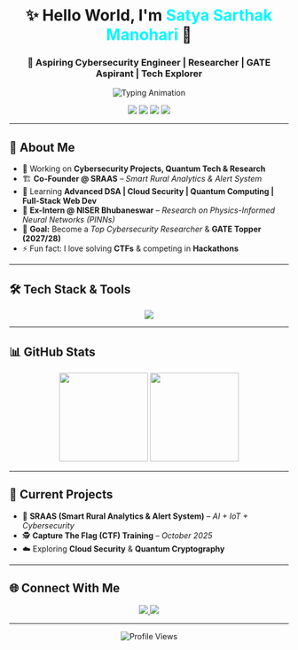 <h1 align="center">✨ Hello World, I'm <span style="color:#00F7FF;">Satya Sarthak Manohari</span> 👋</h1>
<h3 align="center">🚀 Aspiring Cybersecurity Engineer | Researcher | GATE Aspirant | Tech Explorer</h3>

<p align="center">
  <img src="https://readme-typing-svg.herokuapp.com?font=Fira+Code&weight=600&size=22&pause=1000&color=00F7FF&center=true&vCenter=true&width=650&lines=🔒+Cybersecurity+%26+Research+Enthusiast;⚡+Exploring+Quantum+Tech+%26+AI;💡+Lifelong+Learner+%7C+Problem+Solver;🏆+CTFs+%7C+Hackathons+%7C+Projects" alt="Typing Animation" />
</p>

<p align="center">
  <img src="https://img.shields.io/badge/Cybersecurity-%2300F7FF.svg?&style=for-the-badge&logo=hackthebox&logoColor=black" />
  <img src="https://img.shields.io/badge/Quantum%20Tech-purple?style=for-the-badge&logo=quantconnect&logoColor=white" />
  <img src="https://img.shields.io/badge/AI%20Research-black?style=for-the-badge&logo=github&logoColor=white" />
  <img src="https://img.shields.io/badge/GATE%20Aspirant-green?style=for-the-badge&logo=study&logoColor=white" />
</p>


---

## 🌟 About Me  
- 🔭 Working on **Cybersecurity Projects, Quantum Tech & Research**  
- 🏗️ **Co-Founder @ SRAAS** – *Smart Rural Analytics & Alert System*  
- 🌱 Learning **Advanced DSA | Cloud Security | Quantum Computing | Full-Stack Web Dev**  
- 🧪 **Ex-Intern @ NISER Bhubaneswar** – *Research on Physics-Informed Neural Networks (PINNs)*  
- 🎯 **Goal:** Become a *Top Cybersecurity Researcher* & **GATE Topper (2027/28)**  
- ⚡ Fun fact: I love solving **CTFs** & competing in **Hackathons**  

---

## 🛠️ Tech Stack & Tools  
<p align="center">
  <img src="https://skillicons.dev/icons?i=python,c,cpp,java,linux,git,github,mysql,vscode,html,css" />
</p>

---

## 📊 GitHub Stats  
<p align="center">
  <img src="https://streak-stats.demolab.com?user=Satya37x1112&theme=radical&hide_border=true" height="160px"/>
  <img src="https://github-readme-stats.vercel.app/api?username=Satya37x1112&show_icons=true&theme=radical&hide_border=true" height="160px"/>
</p>

---

## 🚀 Current Projects  
- 🌾 **SRAAS (Smart Rural Analytics & Alert System)** – *AI + IoT + Cybersecurity*  
- 🕵️ **Capture The Flag (CTF) Training** – *October 2025*  
- ☁️ Exploring **Cloud Security** & **Quantum Cryptography**  

---

## 🌐 Connect With Me  
<p align="center">
  <a href="https://www.linkedin.com/in/satya-sarthak-manohari-b2a609297" target="_blank">
    <img src="https://img.shields.io/badge/LinkedIn-%230077B5.svg?&style=for-the-badge&logo=linkedin&logoColor=white" />
  </a>
  <a href="mailto:manoharisatyasarthak@gmail.com">
    <img src="https://img.shields.io/badge/Email-D14836?style=for-the-badge&logo=gmail&logoColor=white" />
  </a>
</p>

---

<p align="center">
  <img src="https://komarev.com/ghpvc/?username=Satya37x1112&label=Profile%20Views&color=brightgreen&style=flat-square" alt="Profile Views" />
</p>

